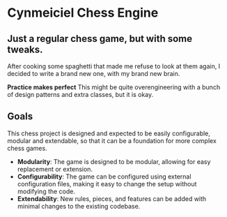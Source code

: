 # Cynmeiciel Chess Engine

## Just a regular chess game, but with some tweaks.
After cooking some spaghetti that made me refuse to look at them again, I decided to write a brand new one, with my brand new brain.

**Practice makes perfect**
This might be quite overengineering with a bunch of design patterns and extra classes, but it is okay.

## Goals
This chess project is designed and expected to be easily configurable, modular and extendable, so that it can be a foundation for more complex chess games.
- **Modularity**: The game is designed to be modular, allowing for easy replacement or extension.
- **Configurability**: The game can be configured using external configuration files, making it easy to change the setup without modifying the code.
- **Extendability**: New rules, pieces, and features can be added with minimal changes to the existing codebase.
